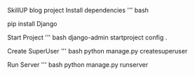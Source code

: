 SkillUP blog project
Install dependencies
''' bash



pip install Django

Start Project
''' bash django-admin startproject config .

Create SuperUser
''' bash python manage.py createsuperuser

Run Server
''' bash python manage.py runserver
